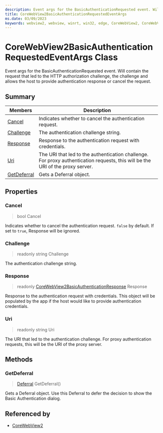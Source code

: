 ```yaml
---
description: Event args for the BasicAuthenticationRequested event. Will contain the request that led to the HTTP authorization challenge, the challenge and allows the host to provide authentication response or cancel the request.
title: CoreWebView2BasicAuthenticationRequestedEventArgs
ms.date: 03/09/2023
keywords: webview2, webview, winrt, win32, edge, CoreWebView2, CoreWebView2Controller, browser control, edge html, CoreWebView2BasicAuthenticationRequestedEventArgs
---
```


# CoreWebView2BasicAuthenticationRequestedEventArgs Class



Event args for the BasicAuthenticationRequested event. Will contain the request that led to the HTTP authorization challenge, the challenge and allows the host to provide authentication response or cancel the request.

## Summary

Members|Description
--|--
[Cancel](#cancel) | Indicates whether to cancel the authentication request.
[Challenge](#challenge) | The authentication challenge string.
[Response](#response) | Response to the authentication request with credentials.
[Uri](#uri) | The URI that led to the authentication challenge. For proxy authentication requests, this will be the URI of the proxy server.
[GetDeferral](#getdeferral) | Gets a Deferral object.

## Properties

### Cancel

>  bool Cancel

Indicates whether to cancel the authentication request.
`false` by default. If set to `true`, Response will be ignored.

### Challenge

> readonly  string Challenge

The authentication challenge string.

### Response

> readonly  [CoreWebView2BasicAuthenticationResponse](corewebview2basicauthenticationresponse.md) Response

Response to the authentication request with credentials.
This object will be populated by the app if the host would like to provide authentication credentials.

### Uri

> readonly  string Uri

The URI that led to the authentication challenge. For proxy authentication requests, this will be the URI of the proxy server.



## Methods

### GetDeferral

> [Deferral](/uwp/api/Windows.Foundation.Deferral) GetDeferral()

Gets a Deferral object.
Use this Deferral to defer the decision to show the Basic Authentication dialog.






## Referenced by

- [CoreWebView2](corewebview2.md)
